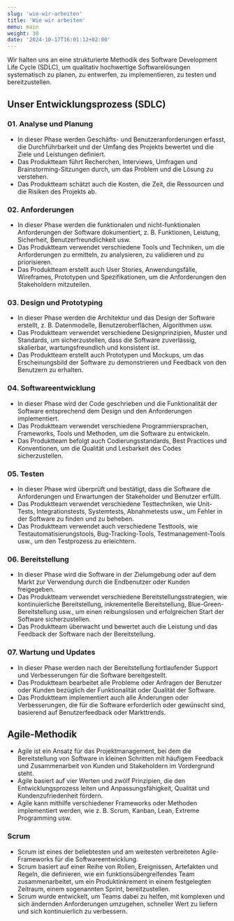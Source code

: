 ```yaml
---
slug: 'wie-wir-arbeiten'
title: 'Wie wir arbeiten'
menu: main
weight: 30
date: '2024-10-17T16:01:12+02:00'
---
```


Wir halten uns an eine strukturierte Methodik des Software Development Life Cycle (SDLC), um qualitativ hochwertige Softwarelösungen systematisch zu planen, zu entwerfen, zu implementieren, zu testen und bereitzustellen.

## Unser Entwicklungsprozess (SDLC)

### 01. Analyse und Planung

- In dieser Phase werden Geschäfts- und Benutzeranforderungen erfasst, die Durchführbarkeit und der Umfang des Projekts bewertet und die Ziele und Leistungen definiert.
- Das Produktteam führt Recherchen, Interviews, Umfragen und Brainstorming-Sitzungen durch, um das Problem und die Lösung zu verstehen.
- Das Produktteam schätzt auch die Kosten, die Zeit, die Ressourcen und die Risiken des Projekts ab.

### 02. Anforderungen

- In dieser Phase werden die funktionalen und nicht-funktionalen Anforderungen der Software dokumentiert, z. B. Funktionen, Leistung, Sicherheit, Benutzerfreundlichkeit usw.
- Das Produktteam verwendet verschiedene Tools und Techniken, um die Anforderungen zu ermitteln, zu analysieren, zu validieren und zu priorisieren.
- Das Produktteam erstellt auch User Stories, Anwendungsfälle, Wireframes, Prototypen und Spezifikationen, um die Anforderungen den Stakeholdern mitzuteilen.

### 03. Design und Prototyping

- In dieser Phase werden die Architektur und das Design der Software erstellt, z. B. Datenmodelle, Benutzeroberflächen, Algorithmen usw.
- Das Produktteam verwendet verschiedene Designprinzipien, Muster und Standards, um sicherzustellen, dass die Software zuverlässig, skalierbar, wartungsfreundlich und konsistent ist.
- Das Produktteam erstellt auch Prototypen und Mockups, um das Erscheinungsbild der Software zu demonstrieren und Feedback von den Benutzern zu erhalten.

### 04. Softwareentwicklung

- In dieser Phase wird der Code geschrieben und die Funktionalität der Software entsprechend dem Design und den Anforderungen implementiert.
- Das Produktteam verwendet verschiedene Programmiersprachen, Frameworks, Tools und Methoden, um die Software zu entwickeln.
- Das Produktteam befolgt auch Codierungsstandards, Best Practices und Konventionen, um die Qualität und Lesbarkeit des Codes sicherzustellen.

### 05. Testen

- In dieser Phase wird überprüft und bestätigt, dass die Software die Anforderungen und Erwartungen der Stakeholder und Benutzer erfüllt.
- Das Produktteam verwendet verschiedene Testtechniken, wie Unit-Tests, Integrationstests, Systemtests, Abnahmetests usw., um Fehler in der Software zu finden und zu beheben.
- Das Produktteam verwendet auch verschiedene Testtools, wie Testautomatisierungstools, Bug-Tracking-Tools, Testmanagement-Tools usw., um den Testprozess zu erleichtern.

### 06. Bereitstellung

- In dieser Phase wird die Software in der Zielumgebung oder auf dem Markt zur Verwendung durch die Endbenutzer oder Kunden freigegeben.
- Das Produktteam verwendet verschiedene Bereitstellungsstrategien, wie kontinuierliche Bereitstellung, inkrementelle Bereitstellung, Blue-Green-Bereitstellung usw., um einen reibungslosen und erfolgreichen Start der Software sicherzustellen.
- Das Produktteam überwacht und bewertet auch die Leistung und das Feedback der Software nach der Bereitstellung.

### 07. Wartung und Updates

- In dieser Phase werden nach der Bereitstellung fortlaufender Support und Verbesserungen für die Software bereitgestellt.
- Das Produktteam bearbeitet alle Probleme oder Anfragen der Benutzer oder Kunden bezüglich der Funktionalität oder Qualität der Software.
- Das Produktteam implementiert auch alle Änderungen oder Verbesserungen, die für die Software erforderlich oder gewünscht sind, basierend auf Benutzerfeedback oder Markttrends.

## Agile-Methodik

- Agile ist ein Ansatz für das Projektmanagement, bei dem die Bereitstellung von Software in kleinen Schritten mit häufigem Feedback und Zusammenarbeit von Kunden und Stakeholdern im Vordergrund steht.
- Agile basiert auf vier Werten und zwölf Prinzipien, die den Entwicklungsprozess leiten und Anpassungsfähigkeit, Qualität und Kundenzufriedenheit fördern.
- Agile kann mithilfe verschiedener Frameworks oder Methoden implementiert werden, wie z. B. Scrum, Kanban, Lean, Extreme Programming usw.

### Scrum

- Scrum ist eines der beliebtesten und am weitesten verbreiteten Agile-Frameworks für die Softwareentwicklung.
- Scrum basiert auf einer Reihe von Rollen, Ereignissen, Artefakten und Regeln, die definieren, wie ein funktionsübergreifendes Team zusammenarbeitet, um ein Produktinkrement in einem festgelegten Zeitraum, einem sogenannten Sprint, bereitzustellen.
- Scrum wurde entwickelt, um Teams dabei zu helfen, mit komplexen und sich ändernden Anforderungen umzugehen, schneller Wert zu liefern und sich kontinuierlich zu verbessern.